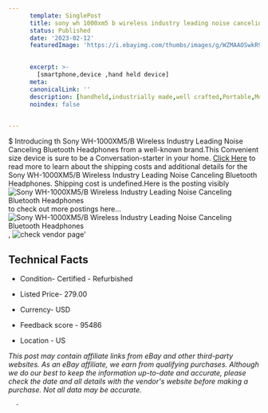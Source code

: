```yaml
---
      template: SinglePost
      title: sony wh 1000xm5 b wireless industry leading noise canceling bluetooth headphones
      status: Published
      date: '2023-02-12'
      featuredImage: 'https://i.ebayimg.com/thumbs/images/g/WZMAAOSwkR9i0alt/s-l225.jpg'
       

      excerpt: >-
        [smartphone,device ,hand held device]
      meta:
      canonicalLink: ''
      description: [handheld,industrially made,well crafted,Portable,Mobile,Compact,Convenient,Lightweight,Maneuverable,Man-portable,Miniature,Carriable,Hand-held,Light,Holdable,Transportable,Mobile device,Pocket-sized,On-the-go,Wireless,Cordless,Compact size,Convenient size, smartphone,device ,hand held device]
      noindex: false
      

---
```

$
      Introducing th Sony WH-1000XM5/B Wireless Industry Leading Noise Canceling Bluetooth Headphones from a well-known brand.This Convenient size device  is sure to be a Conversation-starter in your home. [Click Here](https://www.ebay.com/itm/314074071401?hash=item4920460169%3Ag%3AWZMAAOSwkR9i0alt&mkevt=1&mkcid=1&mkrid=711-53200-19255-0&campid=%253CePNCampaignId%253E&customid=%253CreferenceId%253E&toolid=10049) to read more to learn about the shipping costs and additional details for the Sony WH-1000XM5/B Wireless Industry Leading Noise Canceling Bluetooth Headphones. Shipping cost is undefined.Here is the posting visibly ![Sony WH-1000XM5/B Wireless Industry Leading Noise Canceling Bluetooth Headphones](https://i.ebayimg.com/thumbs/images/g/WZMAAOSwkR9i0alt/s-l225.jpg) to check out more postings here... ![Sony WH-1000XM5/B Wireless Industry Leading Noise Canceling Bluetooth Headphones](https://i.ebayimg.com/images/g/WZMAAOSwkR9i0alt/s-l1600.jpg), ![check vendor page](https://origin-galleryplus.ebayimg.com/ws/web/314074071401_2_0_1/225x225.jpg,https://origin-galleryplus.ebayimg.com/ws/web/314074071401_3_0_1/225x225.jpg,https://origin-galleryplus.ebayimg.com/ws/web/314074071401_4_0_1/225x225.jpg,https://origin-galleryplus.ebayimg.com/ws/web/314074071401_5_0_1/225x225.jpg,https://origin-galleryplus.ebayimg.com/ws/web/314074071401_6_0_1/225x225.jpg,https://origin-galleryplus.ebayimg.com/ws/web/314074071401_7_0_1/225x225.jpg,https://origin-galleryplus.ebayimg.com/ws/web/314074071401_8_0_1/225x225.jpg)'

      

 ## Technical Facts 



     
      

 - Condition- Certified - Refurbished 


      

 - Listed Price- 279.00 


      

 - Currency- USD 


      

 - Feedback score - 95486 


      

 - Location - US 


      
      

 *_This post may contain affiliate links from eBay and other third-party websites. As an eBay affiliate, we earn from qualifying purchases. Although we do our best to keep the information up-to-date and accurate, please check the date and all details with the vendor's website before making a purchase. Not all data may be accurate._*




      -
